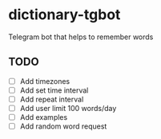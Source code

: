 # dictionary-tgbot

Telegram bot that helps to remember words

## TODO

- [ ] Add timezones
- [ ] Add set time interval
- [ ] Add repeat interval
- [ ] Add user limit 100 words/day
- [ ] Add examples
- [ ] Add random word request
